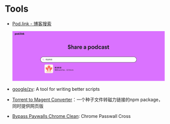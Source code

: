 # Tools

- [Pod.link - 博客搜索](https://pod.link)

  ![image-20240218152237772](https://raw.githubusercontent.com/huyixi/Pics/main/uPic/image-20240218152237772.png)

- [google/zv](https://google.github.io/zx/): A tool for writing better scripts
- [Torrent to Magent Converter](https://t2m.tuki.moe/)：一个种子文件转磁力链接的npm package，同时提供网页版
- [Bypass Paywalls Chrome Clean](https://gitlab.com/magnolia1234/bypass-paywalls-chrome-clean#installation): Chrome Passwall Cross
